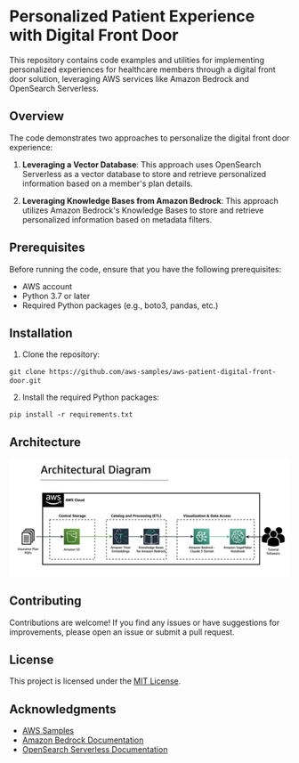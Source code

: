 # Personalized Patient Experience with Digital Front Door

This repository contains code examples and utilities for implementing personalized experiences for healthcare members through a digital front door solution, leveraging AWS services like Amazon Bedrock and OpenSearch Serverless.

## Overview

The code demonstrates two approaches to personalize the digital front door experience:

1. **Leveraging a Vector Database**: This approach uses OpenSearch Serverless as a vector database to store and retrieve personalized information based on a member's plan details.

2. **Leveraging Knowledge Bases from Amazon Bedrock**: This approach utilizes Amazon Bedrock's Knowledge Bases to store and retrieve personalized information based on metadata filters.

## Prerequisites

Before running the code, ensure that you have the following prerequisites:

- AWS account
- Python 3.7 or later
- Required Python packages (e.g., boto3, pandas, etc.)

## Installation

1. Clone the repository:

```
git clone https://github.com/aws-samples/aws-patient-digital-front-door.git
```

2. Install the required Python packages:

```
pip install -r requirements.txt
```
## Architecture

![Architecture](kb_architecture.png)

## Contributing

Contributions are welcome! If you find any issues or have suggestions for improvements, please open an issue or submit a pull request.

## License

This project is licensed under the [MIT License](LICENSE).

## Acknowledgments

- [AWS Samples](https://github.com/aws-samples)
- [Amazon Bedrock Documentation](https://docs.aws.amazon.com/bedrock/latest/APIReferenceGuide/Welcome.html)
- [OpenSearch Serverless Documentation](https://docs.aws.amazon.com/opensearch-service/latest/developerguide/serverless.html)